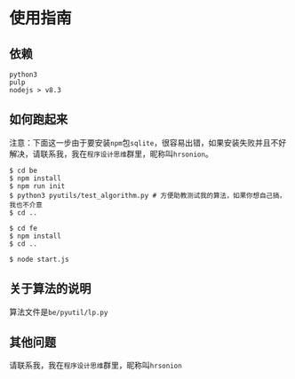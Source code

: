 # 使用指南
## 依赖
```
python3
pulp
nodejs > v8.3
```
## 如何跑起来
注意：下面这一步由于要安装`npm`包`sqlite`，很容易出错，如果安装失败并且不好解决，请联系我，我在`程序设计思维`群里，昵称叫`hrsonion`。
```
$ cd be
$ npm install
$ npm run init
$ python3 pyutils/test_algorithm.py # 方便助教测试我的算法，如果你想自己搞，我也不介意
$ cd ..
```
```
$ cd fe
$ npm install
$ cd ..
```
```
$ node start.js
```
## 关于算法的说明
算法文件是`be/pyutil/lp.py`
## 其他问题
请联系我，我在`程序设计思维`群里，昵称叫`hrsonion`